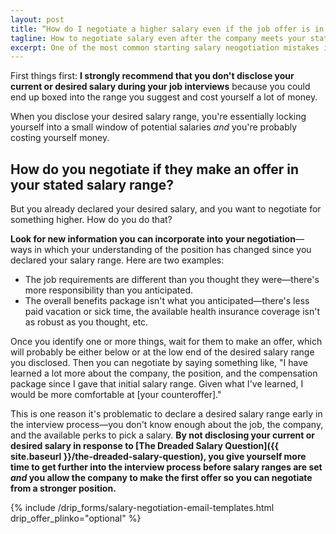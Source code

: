 ```yaml
---
layout: post
title: “How do I negotiate a higher salary even if the job offer is in the salary range I suggested?”
tagline: How to negotiate salary even after the company meets your stated salary range
excerpt: One of the most common starting salary neogotiation mistakes is disclosing your current or desired salary during the interview process. Here's how to negotiate salary even after suggesting a salary range.
---
```


First things first: **I strongly recommend that you don't disclose your current or desired salary during your job interviews** because you could end up boxed into the range you suggest and cost yourself a lot of money.

When you disclose your desired salary range, you're essentially locking yourself into a small window of potential salaries *and* you're probably costing yourself money.

## How do you negotiate if they make an offer in your stated salary range?

But you already declared your desired salary, and you want to negotiate for something higher. How do you do that?

**Look for new information you can incorporate into your negotiation**—ways in which your understanding of the position has changed since you declared your salary range. Here are two examples:

- The job requirements are different than you thought they were—there's more responsibility than you anticipated.
- The overall benefits package isn't what you anticipated—there's less paid vacation or sick time, the available health insurance coverage isn't as robust as you thought, etc.

Once you identify one or more things, wait for them to make an offer, which will probably be either below or at the low end of the desired salary range you disclosed. Then you can negotiate by saying something like, "I have learned a lot more about the company, the position, and the compensation package since I gave that initial salary range. Given what I've learned, I would be more comfortable at [your counteroffer]."

This is one reason it's problematic to declare a desired salary range early in the interview process—you don't know enough about the job, the company, and the available perks to pick a salary. **By not disclosing your current or desired salary in response to [The Dreaded Salary Question]({{ site.baseurl }}/the-dreaded-salary-question), you give yourself more time to get further into the interview process before salary ranges are set *and* you allow the company to make the first offer so you can negotiate from a stronger position.**

{% include /drip_forms/salary-negotiation-email-templates.html drip_offer_plinko="optional" %}